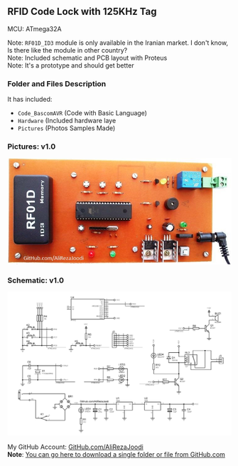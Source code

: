 ## RFID Code Lock with 125KHz Tag

MCU:		ATmega32A  
    
Note: `RF01D_ID3` module is only available in the Iranian market. I don't know, Is there like the module in other country?  
Note: Included schematic and PCB layout with Proteus  
Note: It's a prototype and should get better 

### Folder and Files Description
It has included:
- `Code_BascomAVR` (Code with Basic Language)
- `Hardware` (Included hardware laye
- `Pictures` (Photos Samples Made)

### Pictures: v1.0
![](Pictures/v1.0.jpg)

### Schematic: v1.0
![](Hardware/v1.0.png)

My GitHub Account: [GitHub.com/AliRezaJoodi](https://github.com/AliRezaJoodi)  
**Note**: [You can go here to download a single folder or file from GitHub.com](https://minhaskamal.github.io/DownGit/#/home)
